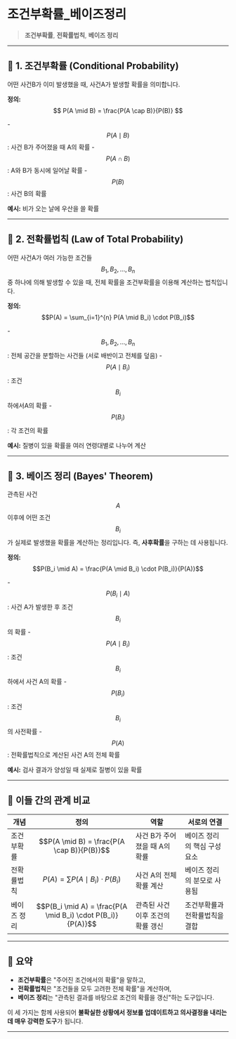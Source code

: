 #  조건부확률_베이즈정리
>  **조건부확률**, **전확률법칙**, **베이즈 정리**

---

## 📘 1. 조건부확률 (Conditional Probability)

어떤 사건B가 이미 발생했을 때, 사건A가 발생할 확률을 의미합니다.

**정의:**
$$ P(A \mid B) = \frac{P(A \cap B)}{P(B)} $$

-$$P(A \mid B)$$: 사건 B가 주어졌을 때 A의 확률
-$$P(A \cap B)$$: A와 B가 동시에 일어날 확률
-$$P(B)$$: 사건 B의 확률

**예시:** 비가 오는 날에 우산을 쓸 확률

---

## 📗 2. 전확률법칙 (Law of Total Probability)

어떤 사건A가 여러 가능한 조건들$$B_1, B_2, ..., B_n$$중 하나에 의해 발생할 수 있을 때, 전체 확률을 조건부확률을 이용해 계산하는 법칙입니다.

**정의:**
$$P(A) = \sum_{i=1}^{n} P(A \mid B_i) \cdot P(B_i)$$

-$$B_1, B_2, ..., B_n$$: 전체 공간을 분할하는 사건들 (서로 배반이고 전체를 덮음)
-$$P(A \mid B_i)$$: 조건$$B_i$$하에서A의 확률
-$$P(B_i)$$: 각 조건의 확률

**예시:** 질병이 있을 확률을 여러 연령대별로 나누어 계산

---

## 📕 3. 베이즈 정리 (Bayes' Theorem)

관측된 사건$$A$$이후에 어떤 조건$$B_i$$가 실제로 발생했을 확률을 계산하는 정리입니다. 즉, **사후확률**을 구하는 데 사용됩니다.

**정의:**
$$P(B_i \mid A) = \frac{P(A \mid B_i) \cdot P(B_i)}{P(A)}$$

-$$P(B_i \mid A)$$: 사건 A가 발생한 후 조건$$B_i$$의 확률
-$$P(A \mid B_i)$$: 조건$$B_i$$하에서 사건 A의 확률
-$$P(B_i)$$: 조건$$B_i$$의 사전확률
-$$P(A)$$: 전확률법칙으로 계산된 사건 A의 전체 확률

**예시:** 검사 결과가 양성일 때 실제로 질병이 있을 확률

---

## 🔗 이들 간의 관계 비교

| 개념 | 정의 | 역할 | 서로의 연결 |
|------|------|------|--------------|
| 조건부확률 |$$P(A \mid B) = \frac{P(A \cap B)}{P(B)}$$| 사건 B가 주어졌을 때 A의 확률 | 베이즈 정리의 핵심 구성 요소 |
| 전확률법칙 |$$P(A) = \sum P(A \mid B_i) \cdot P(B_i)$$| 사건 A의 전체 확률 계산 | 베이즈 정리의 분모로 사용됨 |
| 베이즈 정리 |$$P(B_i \mid A) = \frac{P(A \mid B_i) \cdot P(B_i)}{P(A)}$$| 관측된 사건 이후 조건의 확률 갱신 | 조건부확률과 전확률법칙을 결합 |

---

## 🧠 요약

- **조건부확률**은 "주어진 조건에서의 확률"을 말하고,
- **전확률법칙**은 "조건들을 모두 고려한 전체 확률"을 계산하며,
- **베이즈 정리**는 "관측된 결과를 바탕으로 조건의 확률을 갱신"하는 도구입니다.

이 세 가지는 함께 사용되어 **불확실한 상황에서 정보를 업데이트하고 의사결정을 내리는 데 매우 강력한 도구**가 됩니다.

---
